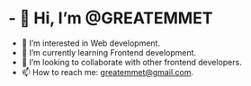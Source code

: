 # - 👋 Hi, I’m @GREATEMMET
- 👀 I’m interested in Web development.
- 🌱 I’m currently learning Frontend development.
- 💞️ I’m looking to collaborate with other frontend developers.
- 📫 How to reach me: greatemmet@gmail.com.

<!---
GREATEMMET/GREATEMMET is a ✨ special ✨ repository because its `README.md` (this file) appears on your GitHub profile.
You can click the Preview link to take a look at your changes.
--->
